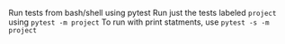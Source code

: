 Run tests from bash/shell using pytest
Run just the tests labeled `project` using `pytest -m project`
To run with print statments, use `pytest -s -m project`
